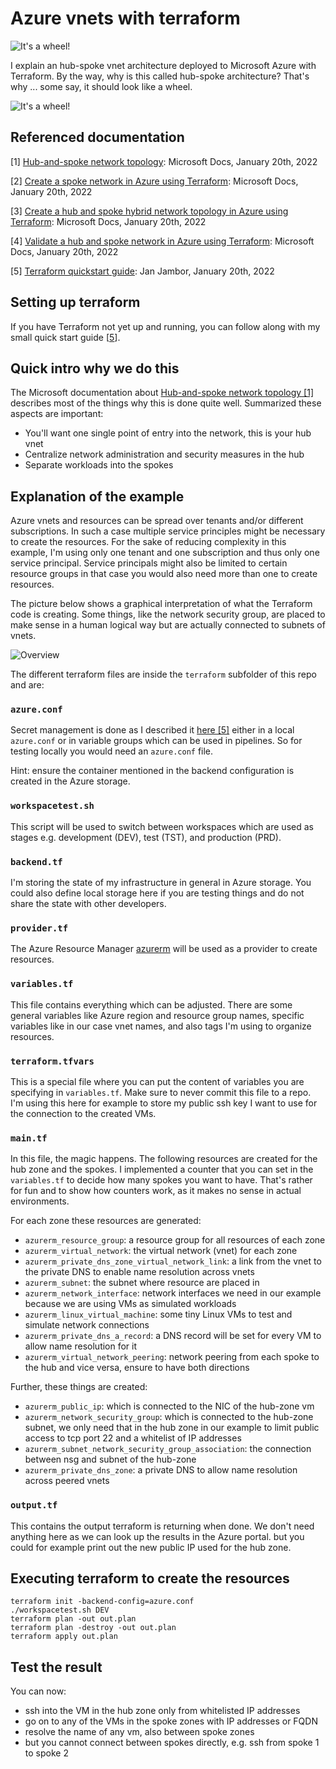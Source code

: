 # Azure vnets with terraform

![It's a wheel!](.images/hub-and-spoke.jpg "It's a wheel!")

I explain an hub-spoke vnet architecture deployed to Microsoft Azure with Terraform. By the way, why is this called hub-spoke architecture? That's why ... some say, it should look like a wheel.

![It's a wheel!](.images/hub-and-spoke.png "It's a wheel!")

## Referenced documentation

[1] [Hub-and-spoke network topology](https://docs.microsoft.com/en-us/azure/cloud-adoption-framework/ready/azure-best-practices/hub-spoke-network-topology): Microsoft Docs, January 20th, 2022

[2] [Create a spoke network in Azure using Terraform](https://docs.microsoft.com/en-us/azure/developer/terraform/hub-spoke-spoke-network):  Microsoft Docs, January 20th, 2022

[3] [Create a hub and spoke hybrid network topology in Azure using Terraform](https://docs.microsoft.com/en-us/azure/developer/terraform/hub-spoke-introduction):  Microsoft Docs, January 20th, 2022

[4] [Validate a hub and spoke network in Azure using Terraform](https://docs.microsoft.com/en-us/azure/developer/terraform/hub-spoke-validation): Microsoft Docs, January 20th, 2022

[5] [Terraform quickstart guide](https://github.com/JamborJan/terraform-guide): Jan Jambor, January 20th, 2022

## Setting up terraform

If you have Terraform not yet up and running, you can follow along with my small quick start guide [[5](https://github.com/JamborJan/terraform-guide)].

## Quick intro why we do this

The Microsoft documentation about [Hub-and-spoke network topology [1]](https://docs.microsoft.com/en-us/azure/cloud-adoption-framework/ready/azure-best-practices/hub-spoke-network-topology) describes most of the things why this is done quite well. Summarized these aspects are important:

- You'll want one single point of entry into the network, this is your hub vnet
- Centralize network administration and security measures in the hub
- Separate workloads into the spokes

## Explanation of the example

Azure vnets and resources can be spread over tenants and/or different subscriptions. In such a case multiple service principles might be necessary to create the resources. For the sake of reducing complexity in this example, I'm using only one tenant and one subscription and thus only one service principal. Service principals might also be limited to certain resource groups in that case you would also need more than one to create resources.

The picture below shows a graphical interpretation of what the Terraform code is creating. Some things, like the network security group, are placed to make sense in a human logical way but are actually connected to subnets of vnets.

![Overview](.images/overview.png "Overview of the hub and spoke zones")

The different terraform files are inside the `terraform` subfolder of this repo and are:

### `azure.conf`

Secret management is done as I described it [here [5]](https://github.com/JamborJan/terraform-guide#working-with-secrets) either in a local `azure.conf` or in variable groups which can be used in pipelines. So for testing locally you would need an `azure.conf` file.

Hint: ensure the container mentioned in the backend configuration is created in the Azure storage.

### `workspacetest.sh`

This script will be used to switch between workspaces which are used as stages e.g. development (DEV), test (TST), and production (PRD).

### `backend.tf`

I'm storing the state of my infrastructure in general in Azure storage. You could also define local storage here if you are testing things and do not share the state with other developers.

### `provider.tf`

The Azure Resource Manager [azurerm](https://registry.terraform.io/providers/hashicorp/azurerm/latest) will be used as a provider to create resources.

### `variables.tf`

This file contains everything which can be adjusted. There are some general variables like Azure region and resource group names, specific variables like in our case vnet names, and also tags I'm using to organize resources.

### `terraform.tfvars`

This is a special file where you can put the content of variables you are specifying in `variables.tf`. Make sure to never commit this file to a repo. I'm using this here for example to store my public ssh key I want to use for the connection to the created VMs.

### `main.tf`

In this file, the magic happens. The following resources are created for the hub zone and the spokes. I implemented a counter that you can set in the `variables.tf` to decide how many spokes you want to have. That's rather for fun and to show how counters work, as it makes no sense in actual environments.

For each zone these resources are generated:
- `azurerm_resource_group`: a resource group for all resources of each zone
- `azurerm_virtual_network`: the virtual network (vnet) for each zone
- `azurerm_private_dns_zone_virtual_network_link`: a link from the vnet to the private DNS to enable name resolution across vnets
- `azurerm_subnet`: the subnet where resource are placed in
- `azurerm_network_interface`: network interfaces we need in our example because we are using VMs as simulated workloads
- `azurerm_linux_virtual_machine`: some tiny Linux VMs to test and simulate network connections
- `azurerm_private_dns_a_record`: a DNS record will be set for every VM to allow name resolution for it
- `azurerm_virtual_network_peering`: network peering from each spoke to the hub and vice versa, ensure to have both directions

Further, these things are created:
- `azurerm_public_ip`: which is connected to the NIC of the hub-zone vm
- `azurerm_network_security_group`: which is connected to the hub-zone subnet, we only need that in the hub zone in our example to limit public access to tcp port 22 and a whitelist of IP addresses
- `azurerm_subnet_network_security_group_association`: the connection between nsg and subnet of the hub-zone
- `azurerm_private_dns_zone`: a private DNS to allow name resolution across peered vnets

### `output.tf`

This contains the output terraform is returning when done. We don't need anything here as we can look up the results in the Azure portal. but you could for example print out the new public IP used for the hub zone.

## Executing terraform to create the resources

```
terraform init -backend-config=azure.conf
./workspacetest.sh DEV
terraform plan -out out.plan
terraform plan -destroy -out out.plan
terraform apply out.plan
```

## Test the result

You can now:
- ssh into the VM in the hub zone only from whitelisted IP addresses
- go on to any of the VMs in the spoke zones with IP addresses or FQDN
- resolve the name of any vm, also between spoke zones
- but you cannot connect between spokes directly, e.g. ssh from spoke 1 to spoke 2
